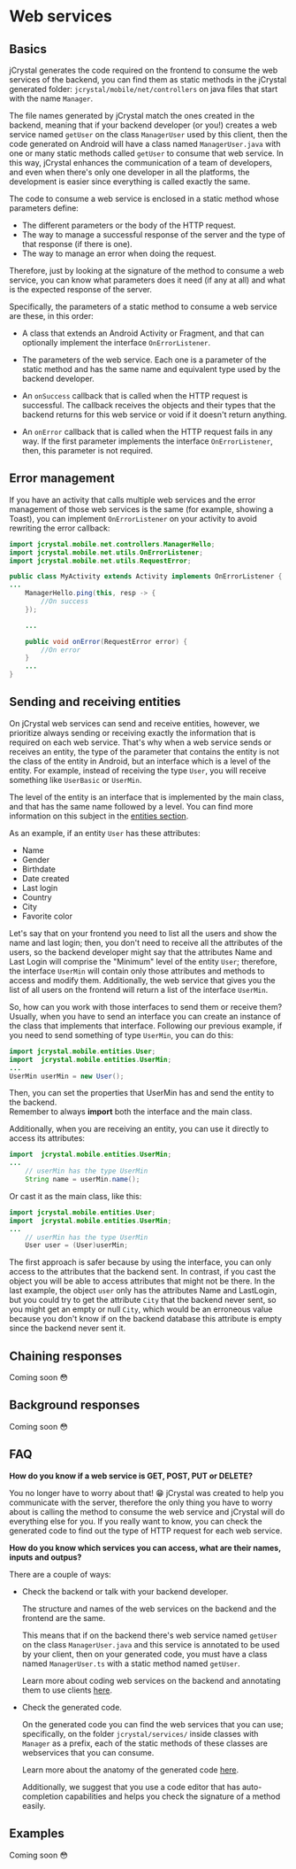 # Web services

## Basics

jCrystal generates the code required on the frontend to consume the web services of the backend, you can find them as static methods in the jCrystal generated folder: `jcrystal/mobile/net/controllers` on java files that start with the name `Manager`. 

The file names generated by jCrystal match the ones created in the backend, meaning that if your backend developer (or you!) creates a web service named `getUser` on the class `ManagerUser` used by this client, then the code generated on Android will have a class named `ManagerUser.java` with one or many static methods called `getUser` to consume that web service. In this way, jCrystal enhances the communication of a team of developers, and even when there's only one developer in all the platforms, the development is easier since everything is called exactly the same. 

The code to consume a web service is enclosed in a static method whose parameters define:
- The different parameters or the body of the HTTP request.
- The way to manage a successful response of the server and the type of that response (if there is one).
- The way to manage an error when doing the request. 

Therefore, just by looking at the signature of the method to consume a web service, you can know what parameters does it need (if any at all) and what is the expected response of the server.

Specifically, the parameters of a static method to consume a web service are these, in this order:

- A class that extends an Android Activity or Fragment, and that can optionally implement the interface `OnErrorListener`. 

- The parameters of the web service. Each one is a parameter of the static method and has the same name and equivalent type used by the backend developer.

- An `onSuccess` callback that is called when the HTTP request is successful. The callback receives the objects and their types that the backend returns for this web service or void if it doesn't return anything.

- An `onError` callback that is called when the HTTP request fails in any way. If the first parameter implements the interface `OnErrorListener`, then, this parameter is not required. 

## Error management

If you have an activity that calls multiple web services and the error management of those web services is the same (for example, showing a Toast), you can implement `OnErrorListener` on your activity to avoid rewriting the error callback: 

```java
import jcrystal.mobile.net.controllers.ManagerHello;
import jcrystal.mobile.net.utils.OnErrorListener;
import jcrystal.mobile.net.utils.RequestError;

public class MyActivity extends Activity implements OnErrorListener {
...
    ManagerHello.ping(this, resp -> {
      	//On success
    });

	...

	public void onError(RequestError error) {
		//On error
    }
	...
}
```

## Sending and receiving entities
On jCrystal web services can send and receive entities, however, we prioritize always sending or receiving exactly the information that is required on each web service. That's why when a web service sends or receives an entity, the type of the parameter that contains the entity is not the class of the entity in Android, but an interface which is a level of the entity. For example, instead of receiving the type `User`, you will receive something like `UserBasic` or `UserMin`.
 
The level of the entity is an interface that is implemented by the main class, and that has the same name followed by a level. You can find more information on this subject in the [entities section](entities.md).
 
As an example, if an entity `User` has these attributes:
- Name
- Gender
- Birthdate
- Date created
- Last login
- Country
- City
- Favorite color

Let's say that on your frontend you need to list all the users and show the name and last login; then, you don't need to receive all the attributes of the users, so the backend developer might say that the attributes Name and Last Login will comprise the "Minimum" level of the entity `User`; therefore, the interface `UserMin` will contain only those attributes and methods to access and modify them. Additionally, the web service that gives you the list of all users on the frontend will return a list of the interface `UserMin`.

So, how can you work with those interfaces to send them or receive them?  
Usually, when you have to send an interface you can create an instance of the class that implements that interface. Following our previous example, if you need to send something of type `UserMin`, you can do this:
```java
import jcrystal.mobile.entities.User;
import  jcrystal.mobile.entities.UserMin;
...
UserMin userMin = new User();
```
Then, you can set the properties that UserMin has and send the entity to the backend.  
Remember to always **import** both the interface and the main class. 

Additionally, when you are receiving an entity, you can use it directly to access its attributes:

```java
import  jcrystal.mobile.entities.UserMin;
...
    // userMin has the type UserMin
    String name = userMin.name();
```
Or cast it as the main class, like this:

```java
import jcrystal.mobile.entities.User;
import  jcrystal.mobile.entities.UserMin;
...
    // userMin has the type UserMin
    User user = (User)userMin;
```
The first approach is safer because by using the interface, you can only access to the attributes that the backend sent. In contrast, if you cast the object you will be able to access attributes that might not be there. In the last example, the object `user` only has the attributes Name and LastLogin, but you could try to get the attribute `City` that the backend never sent, so you might get an empty or null `City`, which would be an erroneous value because you don't know if on the backend database this attribute is empty since the backend never sent it.  

## Chaining responses

Coming soon :flushed: 

## Background responses 
Coming soon :flushed: 

## FAQ

**How do you know if a web service is GET, POST, PUT or DELETE?**

You no longer have to worry about that! :grin: jCrystal was created to help you communicate with the server, therefore the only thing you have to worry about is calling the method to consume the web service and jCrystal will do everything else for you. If you really want to know, you can check the generated code to find out the type of HTTP request for each web service.

**How do you know which services you can access, what are their names, inputs and outpus?**

There are a couple of ways:

- Check the backend or talk with your backend developer. 

    The structure and names of the web services on the backend and the frontend are the same. 

    This means that if on the backend there's web service named `getUser` on the class `ManagerUser.java` and this service is annotated to be used by your client, then on your generated code, you must have a class named `ManagerUser.ts` with a static method named `getUser`.

    Learn more about coding web services on the backend and annotating them to use clients [here](../../server/clients/general.md).

- Check the generated code. 
    
    On the generated code you can find the web services that you can use; specifically, on the folder `jcrystal/services/` inside classes with `Manager` as a prefix, each of the static methods of these classes are webservices that you can consume.

    Learn more about the anatomy of the generated code [here](anatomy.md).

    Additionally, we suggest that you use a code editor that has auto-completion capabilities and helps you check the signature of a method easily.

## Examples
Coming soon :flushed: